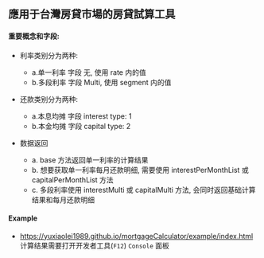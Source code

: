 ## 應用于台灣房貸市場的房貸試算工具

#### 重要概念和字段:
- 利率类别分为两种:
    - a.单一利率 字段 无, 使用 rate 内的值
    - b.多段利率 字段 Multi, 使用 segment 内的值

- 还款类别分为两种:
    - a.本息均摊 字段 interest type: 1
    - b.本金均摊 字段 capital type: 2

- 数据返回
    - a. base 方法返回单一利率的计算结果
    - b. 想要获取单一利率每月还款明细, 需要使用 interestPerMonthList 或 capitalPerMonthList 方法
    - c. 多段利率使用 interestMulti 或 capitalMulti 方法, 会同时返回基础计算结果和每月还款明细


#### Example
- https://yuxiaolei1989.github.io/mortgageCalculator/example/index.html 计算结果需要打开开发者工具(`F12`) `Console` 面板 